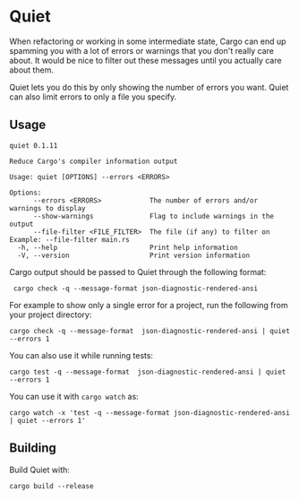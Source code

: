 # Quiet

When refactoring or working in some intermediate state, Cargo can end up spamming you with a lot of errors or warnings
that you don't really care about. It would be nice to filter out these messages until you actually care about them.

Quiet lets you do this by only showing the number of errors you want. Quiet can also limit errors to only a file you
specify.


## Usage

```
quiet 0.1.11

Reduce Cargo's compiler information output

Usage: quiet [OPTIONS] --errors <ERRORS>

Options:
      --errors <ERRORS>            The number of errors and/or warnings to display
      --show-warnings              Flag to include warnings in the output
      --file-filter <FILE_FILTER>  The file (if any) to filter on Example: --file-filter main.rs
  -h, --help                       Print help information
  -V, --version                    Print version information

```

Cargo output should be passed to Quiet through the following format:

```
 cargo check -q --message-format json-diagnostic-rendered-ansi
 ```

For example to show only a single error for a project, run the following from your project directory:

```
cargo check -q --message-format  json-diagnostic-rendered-ansi | quiet --errors 1
```

You can also use it while running tests:

```
cargo test -q --message-format  json-diagnostic-rendered-ansi | quiet --errors 1
```

You can use it with `cargo watch` as:

```
cargo watch -x 'test -q --message-format json-diagnostic-rendered-ansi | quiet --errors 1'
```

## Building

Build Quiet with:

```
cargo build --release
```

